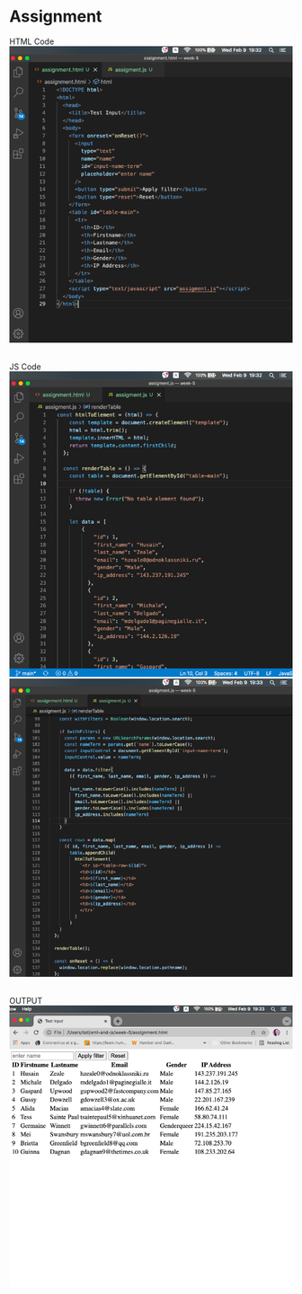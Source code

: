 # Assignment

HTML Code </br>
![image info](assets/1.png)
</br></br>

JS Code</br>
![image info](assets/2.png)
![image info](assets/3.png)
</br></br>

OUTPUT</br>
![image info](assets/assignmentOutput.png)
</br></br>
